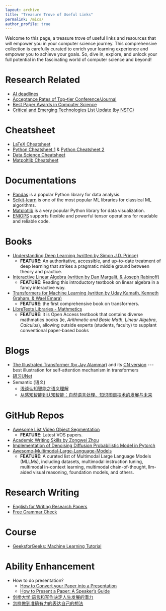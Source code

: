 ```yaml
---
layout: archive
title: "Treasure Trove of Useful Links"
permalink: /mics/
author_profile: true
---
```


Welcome to this page, a treasure trove of useful links and resources that will empower you in your computer science journey. This comprehensive collection is carefully curated to enrich your learning experience and empower you to achieve your goals. So, dive in, explore, and unlock your full potential in the fascinating world of computer science and beyond!


Research Related
======
- [AI deadlines](https://aideadlin.es/?sub=ML,CV,CG,NLP,RO,SP,DM,AP,KR,HCI)
- [Acceptance Rates of Top-tier Conference/Journal](https://dengpingfan.github.io/pages/Accept.html)
- [Best Paper Awards in Computer Science](https://jeffhuang.com/best_paper_awards/)
- [Critical and Emerging Technologies List Update (by NSTC)](https://www.whitehouse.gov/wp-content/uploads/2022/02/02-2022-Critical-and-Emerging-Technologies-List-Update.pdf)


Cheatsheet
======
- [LaTeX Cheatsheet](https://users.dickinson.edu/~richesod/latex/latexcheatsheet.pdf)
- [Python Cheatsheet 1](https://perso.limsi.fr/pointal/_media/python:cours:mementopython3-english.pdf) & [Python Cheatsheet 2](https://blog.finxter.com/wp-content/uploads/2020/07/Finxter_WorldsMostDensePythonCheatSheet.pdf)
- [Data Science Cheatsheet](https://www.utc.fr/~jlaforet/Suppl/python-cheatsheets.pdf)
- [Matpoltlib Cheatsheet](https://matplotlib.org/cheatsheets/)


Documentations
======
- [Pandas](https://pandas.pydata.org/docs/) is a popular Python library for data analysis.
- [Scikit-learn](https://scikit-learn.org/dev/getting_started.html) is one of the most popular ML libraries for classical ML algorithms.
- [Matplotlib](https://matplotlib.org/stable/index.html) is a very popular Python library for data visualization.
- [ENIOPS](https://einops.rocks) supports flexible and powerful tensor operations for readable and reliable code.


Books
======
- [Understanding Deep Learning (written by Simon J.D. Prince)](https://udlbook.github.io/udlbook/)
  - **FEATURE**: An authoritative, accessible, and up-to-date treatment of deep learning that strikes a pragmatic middle ground between theory and practice.
- [Interactive Linear Algebra (written by Dan Margalit, & Joseph Rabinoff)](https://textbooks.math.gatech.edu/ila/parametric-form.html)
  - **FEATURE**: Reading this introductory textbook on linear algebra in a fancy interactive way.
- [Transformers for Machine Learning (written by Uday Kamath, Kenneth Graham, & Wael Emara)](https://download.bibis.ir/Books/Artificial-Intelligence/Machine-Learning/2022/Transformers-for-Machine-Learning-A-Deep-Dive-by-Taylor-Francis-Group_bibis.ir.pdf)
  - **FEATURE**: the first comprehensive book on transformers.
- [LibreTexts Libraries - Mathmetics](https://math.libretexts.org)
  - **FEATURE**: it is Open Access textbook that contains diverse mathmatics books (ie, *Arithmetic and Basic Math*, *Linear Algebra*, *Calculus*), allowing outside experts (students, faculty) to supplant conventional paper-based books

Blogs
======
- [The Illustrated Transformer (by Jay Alammar)](http://jalammar.github.io/illustrated-transformer/) and its [CN version](https://zhuanlan.zhihu.com/p/48508221) --- best illustration for self-attention mechanism in transformers
- [研习UNet](https://zhuanlan.zhihu.com/p/44958351)
- Semantic (语义)
  - [浅谈认知智能之语义理解](https://zhuanlan.zhihu.com/p/142034372)
  - [从感知智能到认知智能：自然语言处理、知识图谱技术的发展与未来](https://zhuanlan.zhihu.com/p/76681176)


GitHub Repos
======
- [Awesome List Video Object Segmentation](https://github.com/suhwan-cho/awesome-video-object-segmentation)
  - **FEATURE**: Latest VOS papers.
- [Academic Writing Skills by Zongwei Zhou](https://github.com/MrGiovanni/Eureka/blob/master/Academic%20writing.md)
- [Implementation of Denoising Diffusion Probabilistic Model in Pytorch](https://github.com/lucidrains/denoising-diffusion-pytorch)
- [Awesome-Multimodal-Large-Language-Models](https://github.com/BradyFU/Awesome-Multimodal-Large-Language-Models/tree/main)
  - **FEATURE**: A curated list of Multimodal Large Language Models (MLLMs), including datasets, multimodal instruction tuning, multimodal in-context learning, multimodal chain-of-thought, llm-aided visual reasoning, foundation models, and others.


Research Writing
======
- [English for Writing Research Papers](https://link.springer.com/book/10.1007/978-3-319-26094-5)
- [Free Grammar Check](https://www.aje.com/grammar-check/?utm_source=Website&utm_medium=Springer&utm_campaign=SNAS+Referrals+2022+GC&utm_id=Grammar+Check)

Course
======
- [GeeksforGeeks: Machine Learning Tutorial](https://www.geeksforgeeks.org/machine-learning/)


Ability Enhancement
======
- How to do presentation?
  - [How to Convert your Paper into a Presentation](https://twp.duke.edu/sites/twp.duke.edu/files/file-attachments/paper-to-talk.original.pdf)
  - [How to Present a Paper: A Speaker’s Guide](https://www.sfu.ca/~jeffpell/Ling480/ParberryMembrane.pdf)
- [剑桥大学:语言和写作决定人生发展的潜力](https://www.isee-ai.cn/~zhwshi/writing.pdf)
- [怎样做到准确有力的表达自己的想法](https://zhuanlan.zhihu.com/p/103430659)